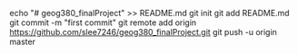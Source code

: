 echo "# geog380_finalProject" >> README.md
git init
git add README.md
git commit -m "first commit"
git remote add origin https://github.com/slee7246/geog380_finalProject.git
git push -u origin master
